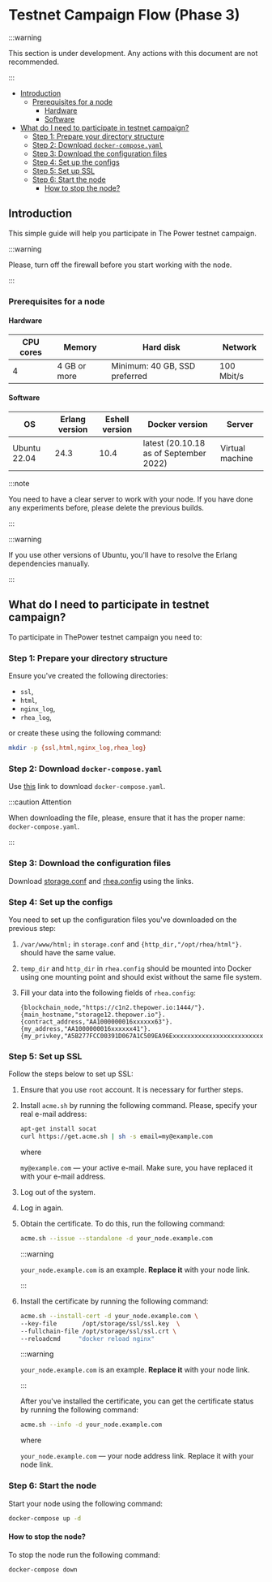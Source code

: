 # Testnet Campaign Flow (Phase 3)

:::warning

This section is under development. Any actions with this document are not recommended.

:::
<!-- START doctoc generated TOC please keep comment here to allow auto update -->
<!-- DON'T EDIT THIS SECTION, INSTEAD RE-RUN doctoc TO UPDATE -->

- [Introduction](#introduction)
  - [Prerequisites for a node](#prerequisites-for-a-node)
    - [Hardware](#hardware)
    - [Software](#software)
- [What do I need to participate in testnet campaign?](#what-do-i-need-to-participate-in-testnet-campaign)
  - [Step 1: Prepare your directory structure](#step-1-prepare-your-directory-structure)
  - [Step 2: Download `docker-compose.yaml`](#step-2-download-docker-composeyaml)
  - [Step 3: Download the configuration files](#step-3-download-the-configuration-files)
  - [Step 4: Set up the configs](#step-4-set-up-the-configs)
  - [Step 5: Set up SSL](#step-5-set-up-ssl)
  - [Step 6: Start the node](#step-6-start-the-node)
    - [How to stop the node?](#how-to-stop-the-node)

<!-- END doctoc generated TOC please keep comment here to allow auto update -->

## Introduction

This simple guide will help you participate in The Power testnet campaign.

:::warning

Please, turn off the firewall before you start working with the node.

:::

### Prerequisites for a node

#### Hardware

| CPU cores | Memory       | Hard disk                     | Network    |
|-----------|--------------|-------------------------------|------------|
| 4         | 4 GB or more | Minimum: 40 GB, SSD preferred | 100 Mbit/s |

#### Software

| OS           | Erlang version | Eshell version | Docker version                         | Server          |
|--------------|----------------|----------------|----------------------------------------|-----------------|
| Ubuntu 22.04 | 24.3           | 10.4           | latest (20.10.18 as of September 2022) | Virtual machine |

:::note

You need to have a clear server to work with your node. If you have done any experiments before, please delete the previous builds.

:::

:::warning

If you use other versions of Ubuntu, you'll have to resolve the Erlang dependencies manually.

:::

## What do I need to participate in testnet campaign?

To participate in ThePower testnet campaign you need to:

### Step 1: Prepare your directory structure

Ensure you've created the following directories:

- `ssl`,
- `html`,
- `nginx_log`,
- `rhea_log`,

or create these using the following command:

```bash
mkdir -p {ssl,html,nginx_log,rhea_log}
```

### Step 2: Download `docker-compose.yaml`

Use [this](./resources/docker-compose.yaml) link to download `docker-compose.yaml`.

:::caution Attention

When downloading the file, please, ensure that it has the proper name: `docker-compose.yaml`.

:::

### Step 3: Download the configuration files

Download [storage.conf](./resources/storage.conf) and [rhea.config](./resources/rhea.config) using the links.

### Step 4: Set up the configs

You need to set up the configuration files you've downloaded on the previous step:

1. `/var/www/html;` in `storage.conf` and `{http_dir,"/opt/rhea/html"}.` should have the same value.
2. `temp_dir` and `http_dir` in `rhea.config` should be mounted into Docker using one mounting point and should exist without the same file system.
3. Fill your data into the following fields of `rhea.config`:

   ```nginx configuration
   {blockchain_node,"https://c1n2.thepower.io:1444/"}.
   {main_hostname,"storage12.thepower.io"}.
   {contract_address,"AA1000000016xxxxxx63"}.
   {my_address,"AA1000000016xxxxxx41"}.
   {my_privkey,"A5B277FCC00391D067A1C509EA96ExxxxxxxxxxxxxxxxxxxxxxxxxxxxxA79544"}.
   ```

### Step 5: Set up SSL

Follow the steps below to set up SSL:

1. Ensure that you use `root` account. It is necessary for further steps.
2. Install `acme.sh` by running the following command. Please, specify your real e-mail address:

   ```bash
   apt-get install socat
   curl https://get.acme.sh | sh -s email=my@example.com
   ```

   where

   `my@example.com` — your active e-mail. Make sure, you have replaced it with your e-mail address.

3. Log out of the system.
4. Log in again.
5. Obtain the certificate. To do this, run the following command:

   ```bash
   acme.sh --issue --standalone -d your_node.example.com
   ```

   :::warning

   `your_node.example.com` is an example. **Replace it** with your node link.

   :::

6. Install the certificate by running the following command:

   ```bash
   acme.sh --install-cert -d your_node.example.com \
   --key-file       /opt/storage/ssl/ssl.key  \
   --fullchain-file /opt/storage/ssl/ssl.crt \
   --reloadcmd     "docker reload nginx"
   ```

   :::warning

   `your_node.example.com` is an example. **Replace it** with your node link.

   :::

   After you've installed the certificate, you can get the certificate status by running the following command:

   ```bash
   acme.sh --info -d your_node.example.com
   ```

   where

   `your_node.example.com` — your node address link. Replace it with your node link.

### Step 6: Start the node

Start your node using the following command:

```bash
docker-compose up -d
```

#### How to stop the node?

To stop the node run the following command:

```bash
docker-compose down
```

